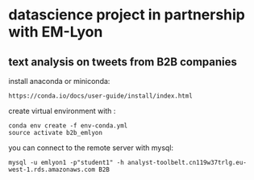 # datascience project in partnership with EM-Lyon

## text analysis on tweets from B2B companies


install anaconda or miniconda:

    https://conda.io/docs/user-guide/install/index.html

create virtual environment with :

    conda env create -f env-conda.yml
    source activate b2b_emlyon

you can connect to the remote server with mysql:

    mysql -u emlyon1 -p"student1" -h analyst-toolbelt.cn119w37trlg.eu-west-1.rds.amazonaws.com B2B
 
